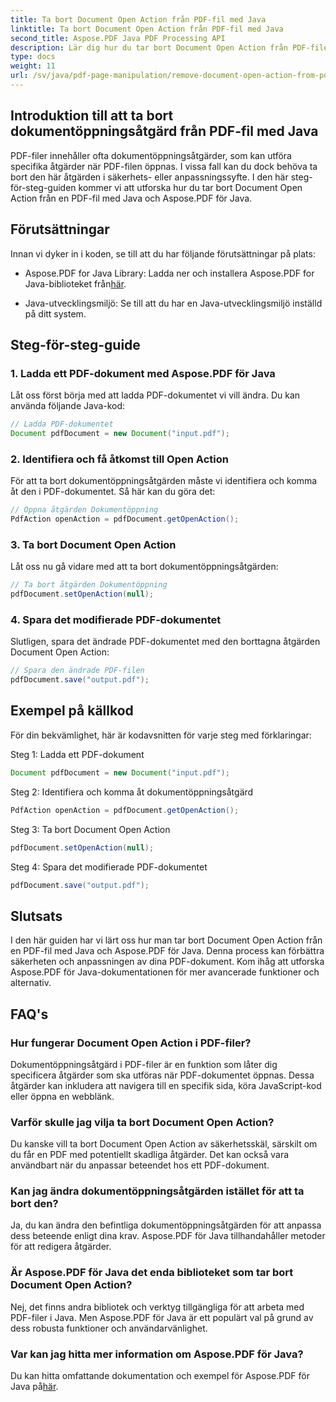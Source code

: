 ```yaml
---
title: Ta bort Document Open Action från PDF-fil med Java
linktitle: Ta bort Document Open Action från PDF-fil med Java
second_title: Aspose.PDF Java PDF Processing API
description: Lär dig hur du tar bort Document Open Action från PDF-filer med Java och Aspose.PDF för Java. Förbättra säkerhet och anpassning.
type: docs
weight: 11
url: /sv/java/pdf-page-manipulation/remove-document-open-action-from-pdf-file-using-java/
---
```


## Introduktion till att ta bort dokumentöppningsåtgärd från PDF-fil med Java

PDF-filer innehåller ofta dokumentöppningsåtgärder, som kan utföra specifika åtgärder när PDF-filen öppnas. I vissa fall kan du dock behöva ta bort den här åtgärden i säkerhets- eller anpassningssyfte. I den här steg-för-steg-guiden kommer vi att utforska hur du tar bort Document Open Action från en PDF-fil med Java och Aspose.PDF för Java.

## Förutsättningar

Innan vi dyker in i koden, se till att du har följande förutsättningar på plats:

-  Aspose.PDF for Java Library: Ladda ner och installera Aspose.PDF for Java-biblioteket från[här](https://releases.aspose.com/pdf/java/).

- Java-utvecklingsmiljö: Se till att du har en Java-utvecklingsmiljö inställd på ditt system.

## Steg-för-steg-guide

### 1. Ladda ett PDF-dokument med Aspose.PDF för Java

Låt oss först börja med att ladda PDF-dokumentet vi vill ändra. Du kan använda följande Java-kod:

```java
// Ladda PDF-dokumentet
Document pdfDocument = new Document("input.pdf");
```

### 2. Identifiera och få åtkomst till Open Action

För att ta bort dokumentöppningsåtgärden måste vi identifiera och komma åt den i PDF-dokumentet. Så här kan du göra det:

```java
// Öppna åtgärden Dokumentöppning
PdfAction openAction = pdfDocument.getOpenAction();
```

### 3. Ta bort Document Open Action

Låt oss nu gå vidare med att ta bort dokumentöppningsåtgärden:

```java
// Ta bort åtgärden Dokumentöppning
pdfDocument.setOpenAction(null);
```

### 4. Spara det modifierade PDF-dokumentet

Slutligen, spara det ändrade PDF-dokumentet med den borttagna åtgärden Document Open Action:

```java
// Spara den ändrade PDF-filen
pdfDocument.save("output.pdf");
```

## Exempel på källkod

För din bekvämlighet, här är kodavsnitten för varje steg med förklaringar:

Steg 1: Ladda ett PDF-dokument
```java
Document pdfDocument = new Document("input.pdf");
```

Steg 2: Identifiera och komma åt dokumentöppningsåtgärd
```java
PdfAction openAction = pdfDocument.getOpenAction();
```

Steg 3: Ta bort Document Open Action
```java
pdfDocument.setOpenAction(null);
```

Steg 4: Spara det modifierade PDF-dokumentet
```java
pdfDocument.save("output.pdf");
```

## Slutsats

I den här guiden har vi lärt oss hur man tar bort Document Open Action från en PDF-fil med Java och Aspose.PDF för Java. Denna process kan förbättra säkerheten och anpassningen av dina PDF-dokument. Kom ihåg att utforska Aspose.PDF för Java-dokumentationen för mer avancerade funktioner och alternativ.

## FAQ's

### Hur fungerar Document Open Action i PDF-filer?

Dokumentöppningsåtgärd i PDF-filer är en funktion som låter dig specificera åtgärder som ska utföras när PDF-dokumentet öppnas. Dessa åtgärder kan inkludera att navigera till en specifik sida, köra JavaScript-kod eller öppna en webblänk.

### Varför skulle jag vilja ta bort Document Open Action?

Du kanske vill ta bort Document Open Action av säkerhetsskäl, särskilt om du får en PDF med potentiellt skadliga åtgärder. Det kan också vara användbart när du anpassar beteendet hos ett PDF-dokument.

### Kan jag ändra dokumentöppningsåtgärden istället för att ta bort den?

Ja, du kan ändra den befintliga dokumentöppningsåtgärden för att anpassa dess beteende enligt dina krav. Aspose.PDF för Java tillhandahåller metoder för att redigera åtgärder.

### Är Aspose.PDF för Java det enda biblioteket som tar bort Document Open Action?

Nej, det finns andra bibliotek och verktyg tillgängliga för att arbeta med PDF-filer i Java. Men Aspose.PDF för Java är ett populärt val på grund av dess robusta funktioner och användarvänlighet.

### Var kan jag hitta mer information om Aspose.PDF för Java?

 Du kan hitta omfattande dokumentation och exempel för Aspose.PDF för Java på[här](https://reference.aspose.com/pdf/java/).